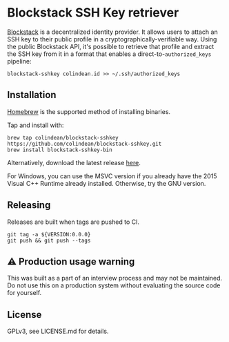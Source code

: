 # Blockstack SSH Key retriever

[Blockstack](https://blockstack.org) is a decentralized identity provider. It
allows users to attach an SSH key to their public profile in a
cryptographically-verifiable way. Using the public Blockstack API, it's possible
to retrieve that profile and extract the SSH key from it in a format that
enables a direct-to-`authorized_keys` pipeline:

    blockstack-sshkey colindean.id >> ~/.ssh/authorized_keys
    
## Installation

[Homebrew](https://brew.sh) is the supported method of installing binaries.

Tap and install with:

    brew tap colindean/blockstack-sshkey https://github.com/colindean/blockstack-sshkey.git
    brew install blockstack-sshkey-bin

Alternatively, download the latest release [here](https://github.com/colindean/blockstack-sshkey/releases/latest).

For Windows, you can use the MSVC version if you already have the 2015 Visual C++ Runtime already installed. Otherwise, try the GNU version.

## Releasing

Releases are built when tags are pushed to CI.

    git tag -a ${VERSION:0.0.0}
    git push && git push --tags

## ⚠ Production usage warning

This was built as a part of an interview process and may not be maintained. Do
not use this on a production system without evaluating the source code for
yourself.

## License

GPLv3, see LICENSE.md for details.
